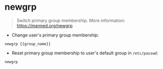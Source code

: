 # newgrp

> Switch primary group membership.
> More information: <https://manned.org/newgrp>

- Change user's primary group membership:

`newgrp {{group_name}}`

- Reset primary group membership to user's default group in `/etc/passwd`:

`newgrp`
